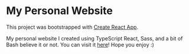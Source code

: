 # My Personal Website

This project was bootstrapped with [Create React App](https://github.com/facebook/create-react-app).

My personal website I created using TypeScript React, Sass, and a bit of Bash believe it or not. You can visit it [here](https://msohail.vercel.app)! Hope you enjoy :)
